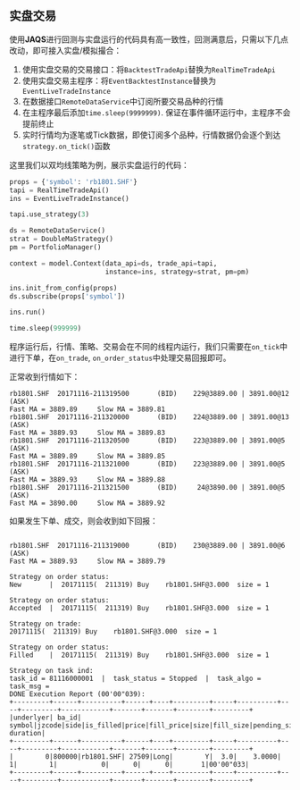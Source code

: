 ## 实盘交易

使用**JAQS**进行回测与实盘运行的代码具有高一致性，回测满意后，只需以下几点改动，即可接入实盘/模拟撮合：

1. 使用实盘交易的交易接口：将`BacktestTradeApi`替换为`RealTimeTradeApi`
2. 使用实盘交易主程序：将`EventBacktestInstance`替换为`EventLiveTradeInstance`
3. 在数据接口`RemoteDataService`中订阅所要交易品种的行情
4. 在主程序最后添加`time.sleep(9999999)`. 保证在事件循环运行中，主程序不会提前终止
5. 实时行情均为逐笔或Tick数据，即使订阅多个品种，行情数据仍会逐个到达`strategy.on_tick()`函数

这里我们以双均线策略为例，展示实盘运行的代码：

```python
props = {'symbol': 'rb1801.SHF'}
tapi = RealTimeTradeApi()
ins = EventLiveTradeInstance()

tapi.use_strategy(3)

ds = RemoteDataService()
strat = DoubleMaStrategy()
pm = PortfolioManager()

context = model.Context(data_api=ds, trade_api=tapi,
                        instance=ins, strategy=strat, pm=pm)

ins.init_from_config(props)
ds.subscribe(props['symbol'])

ins.run()

time.sleep(999999)

```

程序运行后，行情、策略、交易会在不同的线程内运行，我们只需要在`on_tick`中进行下单，在`on_trade`, `on_order_status`中处理交易回报即可。

正常收到行情如下：
```
rb1801.SHF  20171116-211319500       (BID)    229@3889.00 | 3891.00@12     (ASK)
Fast MA = 3889.89     Slow MA = 3889.81
rb1801.SHF  20171116-211320000       (BID)    224@3889.00 | 3891.00@13     (ASK)
Fast MA = 3889.93     Slow MA = 3889.83
rb1801.SHF  20171116-211320500       (BID)    223@3889.00 | 3891.00@5      (ASK)
Fast MA = 3889.89     Slow MA = 3889.85
rb1801.SHF  20171116-211321000       (BID)    223@3889.00 | 3891.00@5      (ASK)
Fast MA = 3889.93     Slow MA = 3889.88
rb1801.SHF  20171116-211321500       (BID)     24@3890.00 | 3891.00@5      (ASK)
Fast MA = 3890.00     Slow MA = 3889.92
```

如果发生下单、成交，则会收到如下回报：

```

rb1801.SHF  20171116-211319000       (BID)    230@3889.00 | 3891.00@6      (ASK)
Fast MA = 3889.93     Slow MA = 3889.79

Strategy on order status: 
New       |  20171115(  211319) Buy    rb1801.SHF@3.000  size = 1

Strategy on order status: 
Accepted  |  20171115(  211319) Buy    rb1801.SHF@3.000  size = 1

Strategy on trade: 
20171115(  211319) Buy    rb1801.SHF@3.000  size = 1

Strategy on order status: 
Filled    |  20171115(  211319) Buy    rb1801.SHF@3.000  size = 1

Strategy on task ind: 
task_id = 81116000001  |  task_status = Stopped  |  task_algo = 
task_msg = 
DONE Execution Report (00'00"039):
+---------+------+----------+------+----+---------+-----+----------+----+---------+------------+-------+-------+--------+---------+
|underlyer| ba_id|    symbol|jzcode|side|is_filled|price|fill_price|size|fill_size|pending_size|cancels|rejects|entrusts| duration|
+---------+------+----------+------+----+---------+-----+----------+----+---------+------------+-------+-------+--------+---------+
|        0|800000|rb1801.SHF| 27509|Long|        Y|  3.0|    3.0000|   1|        1|           0|      0|      0|       1|00'00"033|
+---------+------+----------+------+----+---------+-----+----------+----+---------+------------+-------+-------+--------+---------+
 		
```
